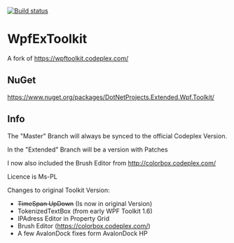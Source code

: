 [![Build status](https://ci.appveyor.com/api/projects/status/c7mad20yer1iod92/branch/Extended?svg=true)](https://ci.appveyor.com/project/jogibear9988/wpfextoolkit/branch/Extended)

WpfExToolkit
============

A fork of https://wpftoolkit.codeplex.com/

NuGet
-----
https://www.nuget.org/packages/DotNetProjects.Extended.Wpf.Toolkit/

Info
----
The "Master" Branch will always be synced to the official Codeplex Version.

In the "Extended" Branch will be a version with Patches

I now also included the Brush Editor from http://colorbox.codeplex.com/

Licence is Ms-PL

Changes to original Toolkit Version:

 - ~~TimeSpan UpDown~~ (Is now in original Version)
 - TokenizedTextBox (from early WPF Toolkit 1.6)
 - IPAdress Editor in Property Grid
 - Brush Editor (https://colorbox.codeplex.com/)
 - A few AvalonDock fixes form AvalonDock HP
